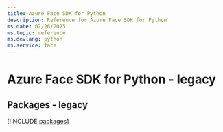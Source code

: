 ```yaml
---
title: Azure Face SDK for Python
description: Reference for Azure Face SDK for Python
ms.date: 02/26/2025
ms.topic: reference
ms.devlang: python
ms.service: face
---
```

# Azure Face SDK for Python - legacy
## Packages - legacy
[!INCLUDE [packages](face-index.md)]